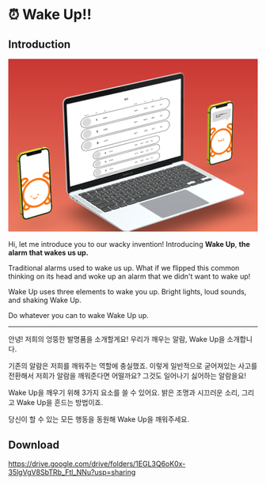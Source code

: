 # ⏰ Wake Up!!

## Introduction

<img src="./docs/banner.png">

Hi, let me introduce you to our wacky invention!
Introducing <b>Wake Up</b>, <b>the alarm that wakes us up.</b>

Traditional alarms used to wake us up.
What if we flipped this common thinking on its head and woke up an alarm that we didn't want to wake up!

Wake Up uses three elements to wake you up.
Bright lights, loud sounds, and shaking Wake Up.

Do whatever you can to wake Wake Up up.

---

안녕! 저희의 엉뚱한 발명품을 소개할게요!
우리가 깨우는 알람, Wake Up을 소개합니다.

기존의 알람은 저희를 깨워주는 역할에 충실했죠.
이렇게 일반적으로 굳어져있는 사고를 전환해서 저희가 알람을 깨워준다면 어떨까요? 그것도 일어나기 싫어하는 알람을요!

Wake Up을 깨우기 위해 3가지 요소를 쓸 수 있어요.
밝은 조명과 시끄러운 소리, 그리고 Wake Up을 흔드는 방법이죠.

당신이 할 수 있는 모든 행동을 동원해 Wake Up을 깨워주세요.

## Download

https://drive.google.com/drive/folders/1EGL3Q6oK0x-35lgVgV8SbTRb_Ftl_NNu?usp=sharing